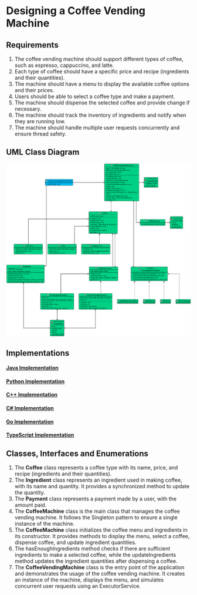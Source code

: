 # Designing a Coffee Vending Machine

## Requirements
1. The coffee vending machine should support different types of coffee, such as espresso, cappuccino, and latte.
2. Each type of coffee should have a specific price and recipe (ingredients and their quantities).
3. The machine should have a menu to display the available coffee options and their prices.
4. Users should be able to select a coffee type and make a payment.
5. The machine should dispense the selected coffee and provide change if necessary.
6. The machine should track the inventory of ingredients and notify when they are running low.
7. The machine should handle multiple user requests concurrently and ensure thread safety.

## UML Class Diagram

![](../class-diagrams/coffeevendingmachine-class-diagram.png)

## Implementations
#### [Java Implementation](../solutions/java/src/coffeevendingmachine/) 
#### [Python Implementation](../solutions/python/coffeevendingmachine/)
#### [C++ Implementation](../solutions/cpp/coffeevendingmachine/)
#### [C# Implementation](../solutions/csharp/coffeevendingmachine/)
#### [Go Implementation](../solutions/golang/coffeevendingmachine/)
#### [TypeScript Implementation](../solutions/typescript/src/CoffeeVendingMachine/)

## Classes, Interfaces and Enumerations
1. The **Coffee** class represents a coffee type with its name, price, and recipe (ingredients and their quantities).
2. The **Ingredient** class represents an ingredient used in making coffee, with its name and quantity. It provides a synchronized method to update the quantity.
3. The **Payment** class represents a payment made by a user, with the amount paid.
4. The **CoffeeMachine** class is the main class that manages the coffee vending machine. It follows the Singleton pattern to ensure a single instance of the machine.
5. The **CoffeeMachine** class initializes the coffee menu and ingredients in its constructor. It provides methods to display the menu, select a coffee, dispense coffee, and update ingredient quantities.
6. The hasEnoughIngredients method checks if there are sufficient ingredients to make a selected coffee, while the updateIngredients method updates the ingredient quantities after dispensing a coffee.
7. The **CoffeeVendingMachine** class is the entry point of the application and demonstrates the usage of the coffee vending machine. It creates an instance of the machine, displays the menu, and simulates concurrent user requests using an ExecutorService.